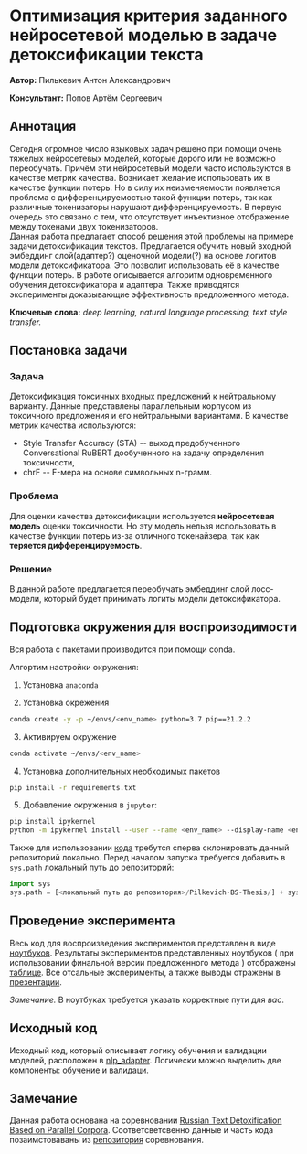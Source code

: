 # Оптимизация критерия заданного нейросетевой моделью в задаче детоксификации текста

**Автор:** Пилькевич Антон Александрович

**Консультант:** Попов Артём Сергеевич

## Аннотация

Сегодня огромное число языковых задач решено при помощи очень тяжелых нейросетевых моделей, которые дорого или не возможно переобучать. 
Причём эти нейросетевый модели часто используются в качестве метрик качества. 
Возникает желание использовать их в качестве функции потерь. 
Но в силу их неизменяемости появляется проблема с дифференцируемостью такой функции потерь, так как различные токенизаторы нарушают дифференцируемость.
В первую очередь это связано с тем, что отсутствует инъективное отображение между токенами двух токенизаторов.  
Данная работа предлагает способ решения этой проблемы на примере задачи детоксификации текстов. 
Предлагается обучить новый входной эмбеддинг слой(адаптер?) оценочной модели(?) на основе логитов модели детоксификатора. 
Это позволит использовать её в качестве функции потерь.
В работе описывается алгоритм одновременного обучения детоксификатора и адаптера.
Также приводятся эксперименты доказывающие эффективность предложенного метода.

**Ключевые слова:** *deep learning, natural language processing, text style transfer.*

## Постановка задачи

### Задача
Детоксификация токсичных входных предложений к нейтральному варианту.
Данные представлены параллельным корпусом из токсичного предложения и его нейтральными вариантами. 
В качестве метрик качества используются:
- Style Transfer Accuracy (STA) -- выход предобученного Conversational RuBERT дообученного на задачу определения токсичности,
- chrF -- F-мера на основе символьных n-грамм.

### Проблема
Для оценки качества детоксификации используется **нейросетевая модель** оценки токсичности.
Но эту модель нельзя использовать в качестве функции потерь из-за отличного токенайзера, так как **теряется дифференцируемость**. 

### Решение
В данной работе предлагается переобучать эмбеддинг слой лосс-модели, который будет принимать логиты модели детоксификатора. 

## Подготовка окружения для воспроизодимости

Вся работа с пакетами производится при помощи conda.

Алгортим настройки окружения:
1. Установка `anaconda`

2. Установка окрежения
```bash
conda create -y -p ~/envs/<env_name> python=3.7 pip==21.2.2
```

3. Активируем окружение 
```bash
conda activate ~/envs/<env_name>
```

4. Установка дополнительных необходимых пакетов 
```bash
pip install -r requirements.txt
```

5. Добавление окружения в `jupyter`:
```bash
pip install ipykernel
python -m ipykernel install --user --name <env_name> --display-name <env_name>
```


Также для использовании [кода](/nlp_adapter) требутся сперва склонировать данный репозиторий локально. 
Перед началом запуска требуется добавить в `sys.path` локальный путь до репозиторий:
```python
import sys
sys.path = [<локальный путь до репозитория>/Pilkevich-BS-Thesis/] + sys.path
```

## Проведение эксперимента

Весь код для воспроизведения экспериментов представлен в виде [ноутбуков](/notebooks).
Результаты экспериментов представленных ноутбуков ( при использовании финальной версии предложенного метода ) отображены [таблице](/notebooks/results.md).
Все отсальные эксперименты, а также выводы отражены в [презентации](/docs/pres.pdf).

*Замечание.* В ноутбуках требуется указать корректные пути для *вас*.

## Исходный код

Исходный код, который описывает логику обучения и валидации моделей, расположен в [nlp_adapter](/nlp_adapter). 
Логически можно выделить две компоненты: [обучение](/nlp_adapter/train) и [валидаци](/nlp_adapter/evaluation). 

## Замечание

Данная работа основана на соревновании [Russian Text Detoxification Based on Parallel Corpora](https://russe.nlpub.org/2022/tox/).
Соответсветсвенно данные и часть кода позаимстоваваны из [репозитория](https://github.com/skoltech-nlp/russe_detox_2022) соревнования. 
